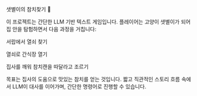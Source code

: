 샛별이의 참치찾기 🐾

이 프로젝트는 간단한 LLM 기반 텍스트 게임입니다.
플레이어는 고양이 샛별이가 되어 집 안을 탐험하면서 다음 과정을 거칩니다:

서랍에서 열쇠 찾기

열쇠로 간식장 열기

집사를 깨워 참치캔을 따달라고 조르기

목표는 집사의 도움으로 맛있는 참치를 얻는 것입니다.
짧고 직관적인 스토리 흐름 속에서 LLM이 대사를 이어가며, 간단한 명령어로 진행할 수 있습니다.

